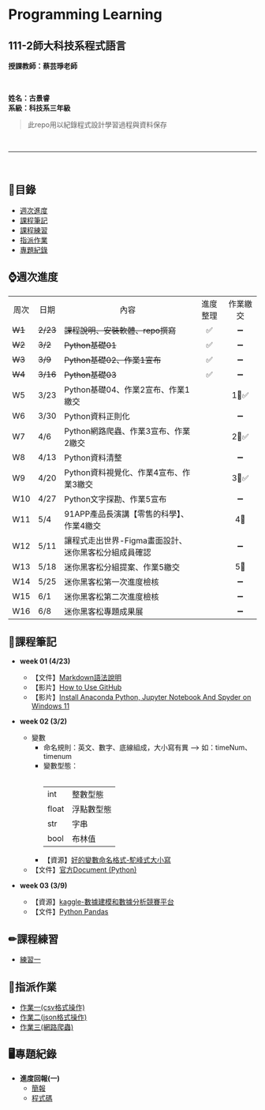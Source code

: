 # Programming Learning

## 111-2師大科技系程式語言

**授課教師：蔡芸琤老師**

<br />

**姓名：古景睿** <br/>
**系級：科技系三年級**
>此repo用以紀錄程式設計學習過程與資料保存

<br />  

----------------------------

<br />  

## 🧭目錄
- [週次進度](#週次進度)
- [課程筆記](#課程筆記)
- [課程練習](#課程練習)
- [指派作業](#指派作業)
- [專題紀錄](#專題紀錄)


## ⌚週次進度
<table>
    <tr>
        <td align="center">周次</td>
        <td align="center">日期</td>
        <td align="center">內容</td>
        <td align="center">進度整理</td>
        <td align="center">作業繳交</td>
    </tr>
    <tr>
        <td><s>W1</s></td>
        <td><s>2/23</s></td>
        <td><s>課程說明、安裝軟體、repo撰寫<s></td>
        <td align="center">✅</td>
        <td align="center">➖</td>
    </tr>
    <tr>
        <td><s>W2</s></td>
        <td><s>3/2</s></td>
        <td><s>Python基礎01</s></td>
        <td align="center">✅</td>
        <td align="center">➖</td>
    </tr>
    <tr>
        <td><s>W3</s></td>
        <td><s>3/9</s></td>
        <td><s>Python基礎02、作業1宣布</s></td>
        <td align="center">✅</td>
        <td align="center">➖</td>
    </tr>
    <tr>
        <td><s>W4</s></td>
        <td><s>3/16</s></td>
        <td><s>Python基礎03</s></td>
        <td align="center">✅</td>
        <td align="center">➖</td>
    </tr>
    <tr>
        <td>W5</td>
        <td>3/23</td>
        <td>Python基礎04、作業2宣布、作業1繳交</td>
        <td align="center"></td>
        <td align="center">1⃣✅</td>
    </tr>
    <tr>
        <td>W6</td>
        <td>3/30</td>
        <td>Python資料正則化</td>
        <td align="center"></td>
        <td align="center">➖</td>
    </tr>
    <tr>
        <td>W7</td>
        <td>4/6</td>
        <td>Python網路爬蟲、作業3宣布、作業2繳交</td>
        <td align="center"></td>
        <td align="center">2⃣✅</td>
    </tr>
    <tr>
        <td>W8</td>
        <td>4/13</td>
        <td>Python資料清整</td>
        <td align="center"></td>
        <td align="center">➖</td>
    </tr>
    <tr>
        <td>W9</td>
        <td>4/20</td>
        <td>Python資料視覺化、作業4宣布、作業3繳交</td>
        <td align="center"></td>
        <td align="center">3⃣✅</td>
    </tr>
    <tr>
        <td>W10</td>
        <td>4/27</td>
        <td>Python文字探勘、作業5宣布</td>
        <td align="center"></td>
        <td align="center">➖</td>
    </tr>
    <tr>
        <td>W11</td>
        <td>5/4</td>
        <td>91APP產品長演講【零售的科學】、作業4繳交</td>
        <td align="center"></td>
        <td align="center">4⃣</td>
    </tr>
    <tr>
        <td>W12</td>
        <td>5/11</td>
        <td>讓程式走出世界-Figma畫面設計、迷你黑客松分組成員確認</td>
        <td align="center"></td>
        <td align="center">➖</td>
    </tr>
    <tr>
        <td>W13</td>
        <td>5/18</td>
        <td>迷你黑客松分組提案、作業5繳交</td>
        <td align="center"></td>
        <td align="center">5⃣</td>
    </tr>
    <tr>
        <td>W14</td>
        <td>5/25</td>
        <td>迷你黑客松第一次進度檢核</td>
        <td align="center"></td>
        <td align="center">➖</td>
    </tr>
    <tr>
        <td>W15</td>
        <td>6/1</td>
        <td>迷你黑客松第二次進度檢核</td>
        <td align="center"></td>
        <td align="center">➖</td>
    </tr>
    <tr>
        <td>W16</td>
        <td>6/8</td>
        <td>迷你黑客松專題成果展</td>
        <td align="center"></td>
        <td align="center">➖</td>
    </tr>
</table>


## 📓課程筆記
- **week 01 (4/23)**
  - 【文件】[Markdown語法說明](https://markdown.tw/)
  - 【影片】[How to Use GitHub](https://www.youtube.com/watch?v=v_1iqtOnUMg)
  - 【影片】[Install Anaconda Python, Jupyter Notebook And Spyder on Windows 11](https://www.youtube.com/watch?v=-sNX_ZMVpQM)

- **week 02 (3/2)**
  - 變數
    - 命名規則：英文、數字、底線組成，大小寫有異 --> 如：timeNum、timenum
    - 變數型態：<br />  
               <table>
                  <tr>
                      <td>int</td>
                      <td>整數型態</td>
                  </tr>
                  <tr>
                      <td>float</td>
                      <td>浮點數型態</td>
                  </tr>
                  <tr>
                      <td>str</td>
                      <td>字串</td>
                  </tr>
                  <tr>
                      <td>bool</td>
                      <td>布林值</td>
                  </tr>
              </table>
    - 【資源】[好的變數命名格式-駝峰式大小寫](https://zh.wikipedia.org/zh-tw/%E9%A7%9D%E5%B3%B0%E5%BC%8F%E5%A4%A7%E5%B0%8F%E5%AF%AB)
  - 【文件】[官方Document (Python)](https://docs.python.org/3/tutorial/index.html)
  
- **week 03 (3/9)**
  - 【資源】[kaggle-數據建模和數據分析競賽平台](https://www.kaggle.com/)
  - 【文件】[Python Pandas](https://pandas.pydata.org/pandas-docs/stable/user_guide/merging.html)
          
## ✏課程練習
- [練習一](https://github.com/machipriest/PL/blob/main/task1/%E7%B7%B4%E7%BF%921.ipynb)

## 💯指派作業
- [作業一(csv格式操作)](https://github.com/machipriest/PL/blob/main/hw1/Untitled.ipynb)
- [作業二(json格式操作)](https://github.com/machipriest/PL/blob/main/hw2/Untitled.ipynb)
- [作業三(網路爬蟲)](https://github.com/machipriest/PL/blob/main/hw3/Untitled.ipynb)

## 🖥專題紀錄
- **進度回報(一)**
    - [簡報](https://docs.google.com/presentation/d/19gCC6C8e_Rg4asEE6wTL2w3I1oX0xpJAoRJ_Q2CfJFQ/edit?usp=sharing)
    - [程式碼](https://github.com/machipriest/PL/blob/main/movie_guide/movie_guide.ipynb)

